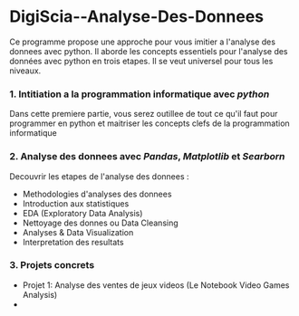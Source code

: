 # DigiScia--Analyse-Des-Donnees
Ce programme propose une approche pour vous imitier a l'analyse des donnees avec python. Il aborde les concepts essentiels pour l'analyse des données avec python en trois etapes. Il se veut universel pour tous les niveaux.

### 1. Intitiation a la programmation informatique avec *python*
Dans cette premiere partie, vous serez outillee de tout ce qu'il faut pour programmer en python et maitriser les concepts clefs de la programmation informatique

### 2. Analyse des donnees avec *Pandas*, *Matplotlib* et *Searborn*
Decouvrir les etapes de l'analyse des donnees : 
- Methodologies d'analyses des donnees
- Introduction aux statistiques
- EDA (Exploratory Data Analysis)
- Nettoyage des donnes ou Data Cleansing
- Analyses & Data Visualization
- Interpretation des resultats

### 3. Projets concrets
- Projet 1: Analyse des ventes de jeux videos (Le Notebook Video Games Analysis)
- 

